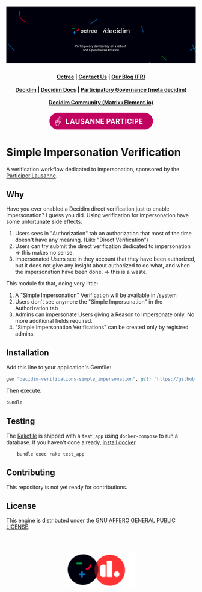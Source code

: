 <h1 align="center"><img src="https://github.com/octree-gva/meta/blob/main/decidim/static/header.png?raw=true" alt="Decidim - Octree Participatory democracy on a robust and open source solution" /></h1>
<h4 align="center">
    <a href="https://www.octree.ch">Octree</a> |
    <a href="https://octree.ch/en/contact-us/">Contact Us</a> |
    <a href="https://blog.octree.ch">Our Blog (FR)</a><br/><br/>
    <a href="https://decidim.org">Decidim</a> |
    <a href="https://docs.decidim.org/en/">Decidim Docs</a> |
    <a href="https://meta.decidim.org">Participatory Governance (meta decidim)</a><br/><br/>
    <a href="https://matrix.to/#/+decidim:matrix.org">Decidim Community (Matrix+Element.io)</a>
</h4>
<p align="center">
<a href="https://participer.lausanne.ch"><img src="https://github.com/octree-gva/meta/blob/main/decidim/static/participer_lausanne/chip.png?raw=true" alt="Lausanne Participe — Une plateforme de participation pour imaginer et réaliser ensemble" /></a>
</p>


# Simple Impersonation Verification
A verification workflow dedicated to impersonation, sponsored by the [Participer Lausanne](https://participer.lausanne.ch). 

## Why
Have you ever enabled a Decidim direct verification just to enable impersonation? I guess you did. 
Using verification for impersonation have some unfortunate side effects: 

1) Users sees in "Authorization" tab an authorization that most of the time doesn't have any meaning. (Like "Direct Verification")
2) Users can try submit the direct verification dedicated to impersonation => this makes no sense.
3) Impersonated Users see in they account that they have been authorized, but it does not give any insight about authorized to do what, and when the impersonation have been done. => this is a waste.

This module fix that, doing very little: 

1) A "Simple Impersonation" Verification will be available in /system
2) Users don't see anymore the "Simple Impersonation" in the Authorization tab
3) Admins can impersonate Users giving a Reason to impersonate only. No more additional fields required.
4) "Simple Impersonation Verifications" can be created only by registred admins.


## Installation

Add this line to your application's Gemfile:

```ruby
gem "decidim-verifications-simple_impersonation", git: "https://github.com/octree-gva/decidim-verifications-simple_impersonation"
```

Then execute:

```bash
bundle
```

## Testing
The [Rakefile](Rakefile) is shipped with a `test_app` using `docker-compose` to run a database.
If you haven't done already, [install docker](https://docs.docker.com/get-docker/). 
```
    bundle exec rake test_app
```

## Contributing
This repository is not yet ready for contributions.

## License
This engine is distributed under the [GNU AFFERO GENERAL PUBLIC LICENSE](LICENSE.md).


<br /><br />
<p align="center">
    <img src="https://raw.githubusercontent.com/octree-gva/meta/main/decidim/static/octree_and_decidim.png" height="90" alt="Decidim Installation by Octree" />
</p>